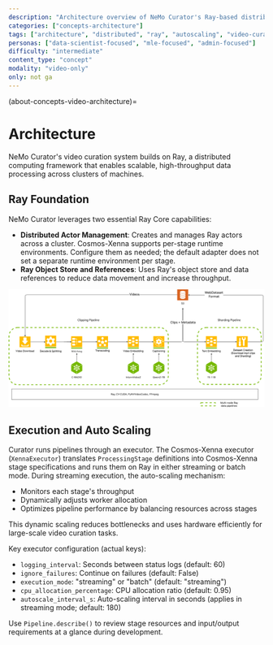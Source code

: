 ```yaml
---
description: "Architecture overview of NeMo Curator's Ray-based distributed video curation system with autoscaling"
categories: ["concepts-architecture"]
tags: ["architecture", "distributed", "ray", "autoscaling", "video-curation", "performance"]
personas: ["data-scientist-focused", "mle-focused", "admin-focused"]
difficulty: "intermediate"
content_type: "concept"
modality: "video-only"
only: not ga
---
```


(about-concepts-video-architecture)=

# Architecture

NeMo Curator's video curation system builds on Ray, a distributed computing framework that enables scalable, high-throughput data processing across clusters of machines.

## Ray Foundation

NeMo Curator leverages two essential Ray Core capabilities:

- **Distributed Actor Management**: Creates and manages Ray actors across a cluster. Cosmos-Xenna supports per-stage runtime environments. Configure them as needed; the default adapter does not set a separate runtime environment per stage.
- **Ray Object Store and References**: Uses Ray's object store and data references to reduce data movement and increase throughput.

![Ray Architecture](./_images/stages-pipelines-diagram.png)

## Execution and Auto Scaling

Curator runs pipelines through an executor. The Cosmos-Xenna executor (`XennaExecutor`) translates `ProcessingStage` definitions into Cosmos-Xenna stage specifications and runs them on Ray in either streaming or batch mode. During streaming execution, the auto-scaling mechanism:

- Monitors each stage's throughput
- Dynamically adjusts worker allocation
- Optimizes pipeline performance by balancing resources across stages

This dynamic scaling reduces bottlenecks and uses hardware efficiently for large-scale video curation tasks.

Key executor configuration (actual keys):

- `logging_interval`: Seconds between status logs (default: 60)
- `ignore_failures`: Continue on failures (default: False)
- `execution_mode`: "streaming" or "batch" (default: "streaming")
- `cpu_allocation_percentage`: CPU allocation ratio (default: 0.95)
- `autoscale_interval_s`: Auto-scaling interval in seconds (applies in streaming mode; default: 180)

Use `Pipeline.describe()` to review stage resources and input/output requirements at a glance during development.
